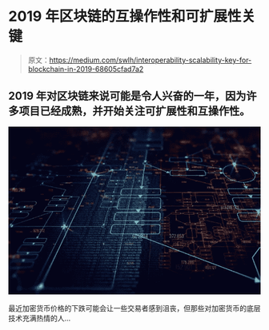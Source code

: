 # 2019 年区块链的互操作性和可扩展性关键

> 原文：<https://medium.com/swlh/interoperability-scalability-key-for-blockchain-in-2019-68605cfad7a2>

## 2019 年对区块链来说可能是令人兴奋的一年，因为许多项目已经成熟，并开始关注可扩展性和互操作性。

![](img/b1ec4be756a7da911448ad6a74eb27bd.png)

最近加密货币价格的下跌可能会让一些交易者感到沮丧，但那些对加密货币的底层技术充满热情的人…